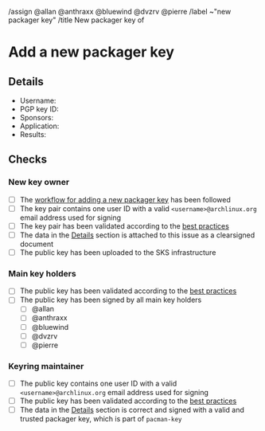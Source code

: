 <!--
This template is used when a new packager PGP public key needs to be added to
the distribution's keyring.
It is either used by the sponsor of a new packager or by an existing packager
when adding a new key for themself.
-->
/assign @allan @anthraxx @bluewind @dvzrv @pierre
/label ~"new packager key"
/title New packager key of <!-- MODIFY: Add new packager key holder's username -->
<!--
Please do not remove the above quick actions, which automatically label the
issue and assign relevant users.
-->

# Add a new packager key

## Details

- Username: <!-- MODIFY: Add the @-prefixed username -->
- PGP key ID: <!-- MODIFY: Add the "long format" key ID of the new PGP public key here -->
- Sponsors: <!-- MODIFY: Add the @-prefixed usernames of the sponsors -->
- Application: <!-- MODIFY: Add link to application, if this is the key of a new packager, else remove -->
- Results: <!-- MODIFY: Add link to results of application, if this is the key of a new packager, else remove -->

<!--
NOTE: Attach the above information as a clearsigned document to this ticket.
https://www.gnupg.org/gph/en/manual/x135.html

If this is the key of a new packager, one of their sponsors needs to do the
signature.
If this is a new key of an already existing packager, the packager themself
needs to do the signature.
-->

## Checks

### New key owner

- [ ] The [workflow for adding a new packager
  key](https://gitlab.archlinux.org/archlinux/archlinux-keyring/-/wikis/workflows/add-a-new-packager-key)
  has been followed
- [ ] The key pair contains one user ID with a valid `<username>@archlinux.org` email address
  used for signing
- [ ] The key pair has been validated according to the [best
  practices](https://gitlab.archlinux.org/archlinux/archlinux-keyring/-/wikis/best-practices#validating-a-key-pair)
- [ ] The data in the [Details](#details) section is attached to this issue as
  a clearsigned document
- [ ] The public key has been uploaded to the SKS infrastructure

### Main key holders

- [ ] The public key has been validated according to the [best
  practices](https://gitlab.archlinux.org/archlinux/archlinux-keyring/-/wikis/best-practices#validating-a-key-pair)
- [ ] The public key has been signed by all main key holders
  - [ ] @allan
  - [ ] @anthraxx
  - [ ] @bluewind
  - [ ] @dvzrv
  - [ ] @pierre

### Keyring maintainer

- [ ] The public key contains one user ID with a valid
  `<username>@archlinux.org` email address used for signing
- [ ] The public key has been validated according to the [best
  practices](https://gitlab.archlinux.org/archlinux/archlinux-keyring/-/wikis/best-practices#validating-a-key-pair)
- [ ] The data in the [Details](#details) section is correct and signed with a
  valid and trusted packager key, which is part of `pacman-key`
